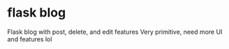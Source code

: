 # flask blog
Flask blog with post, delete, and edit features
Very primitive, need more UI and features lol
